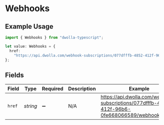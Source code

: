 # Webhooks

## Example Usage

```typescript
import { Webhooks } from "dwolla-typescript";

let value: Webhooks = {
  href:
    "https://api.dwolla.com/webhook-subscriptions/077dfffb-4852-412f-96b6-0fe668066589/webhooks",
};
```

## Fields

| Field                                                                                      | Type                                                                                       | Required                                                                                   | Description                                                                                | Example                                                                                    |
| ------------------------------------------------------------------------------------------ | ------------------------------------------------------------------------------------------ | ------------------------------------------------------------------------------------------ | ------------------------------------------------------------------------------------------ | ------------------------------------------------------------------------------------------ |
| `href`                                                                                     | *string*                                                                                   | :heavy_minus_sign:                                                                         | N/A                                                                                        | https://api.dwolla.com/webhook-subscriptions/077dfffb-4852-412f-96b6-0fe668066589/webhooks |